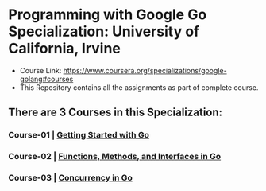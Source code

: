 # Programming with Google Go Specialization: University of California, Irvine

- Course Link: https://www.coursera.org/specializations/google-golang#courses 
- This Repository contains all the assignments as part of complete course.

## There are 3 Courses in this Specialization:
### Course-01 | [Getting Started with Go](Course-01)
### Course-02 | [Functions, Methods, and Interfaces in Go](Course-02)
### Course-03 | [Concurrency in Go](Course-03)
